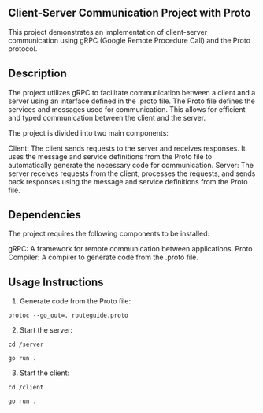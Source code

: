 ## Client-Server Communication Project with Proto
This project demonstrates an implementation of client-server communication using gRPC (Google Remote Procedure Call) and the Proto protocol.

## Description
The project utilizes gRPC to facilitate communication between a client and a server using an interface defined in the .proto file. The Proto file defines the services and messages used for communication. This allows for efficient and typed communication between the client and the server.

The project is divided into two main components:

Client: The client sends requests to the server and receives responses. It uses the message and service definitions from the Proto file to automatically generate the necessary code for communication.
Server: The server receives requests from the client, processes the requests, and sends back responses using the message and service definitions from the Proto file.

## Dependencies
The project requires the following components to be installed:

gRPC: A framework for remote communication between applications.
Proto Compiler: A compiler to generate code from the .proto file.

## Usage Instructions

1. Generate code from the Proto file:

``` protoc --go_out=. routeguide.proto ```

2. Start the server:

``` cd /server ```

``` go run . ```

3. Start the client:

``` cd /client ```

``` go run . ```
